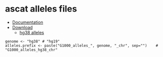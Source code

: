 # ascat alleles files
* [Documentation](https://github.com/VanLoo-lab/ascat/tree/master/ReferenceFiles/WGS)
* [Download](https://nf-co.re/sarek/usage#where-do-the-used-reference-genomes-originate-from)
  * [hg38 alleles](https://www.dropbox.com/s/uouszfktzgoqfy7/G1000_alleles_hg38.zip)

```
genome <- "hg38" # "hg19"
alleles.prefix <- paste("G1000_alleles_", genome, "_chr", sep="")    # "G1000_alleles_hg38_chr"
```